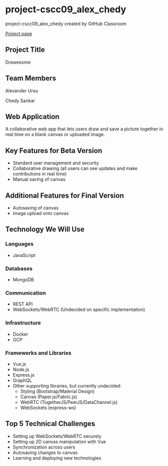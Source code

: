 # project-cscc09_alex_chedy

project-cscc09_alex_chedy created by GitHub Classroom

[Project page](https://thierrysans.me/CSCC09/project/)

## Project Title

Drawesome

## Team Members

Alexander Ursu

Chedy Sankar

## Web Application

A collaborative web app that lets users draw and save a picture together in real time on a blank canvas or uploaded image.

## Key Features for Beta Version

- Standard user management and security
- Collaborative drawing (all users can see updates and make contributions in real time)
- Manual saving of canvas

## Additional Features for Final Version

- Autosaving of canvas
- Image upload onto canvas

## Technology We Will Use

### Languages

- JavaScript

### Databases

- MongoDB

### Communication

- REST API
- WebSockets/WebRTC (Undecided on specific implementation)

### Infrastructure

- Docker
- GCP

### Frameworks and Libraries

- Vue.js
- Node.js
- Express.js
- GraphQL
- Other supporting libraries, but currently undecided:
    - Styling (Bootstrap/Material Design)
    - Canvas (Paper.js/Fabric.js)
    - WebRTC (TogetherJS/PeerJS/DataChannel.js)
    - WebSockets (express-ws)

## Top 5 Technical Challenges

- Setting up WebSockets/WebRTC securely
- Setting up 2D canvas manipulation with Vue
- Synchronization across users
- Autosaving changes to canvas
- Learning and deploying new technologies
